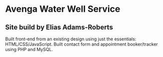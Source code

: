 # Avenga Water Well Service
## Site build by Elias Adams-Roberts
Built front-end from an existing design using just the essentials: HTML/CSS/JavaScript. Built contact form and appointment booker/tracker using PHP and MySQL.

